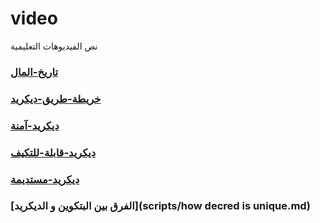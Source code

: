 # video
نص الفيديوهات التعليمية
### [تاريخ-المال](history-of-money-ar.md)
### [خريطة-طريق-ديكريد](scripts/decred-roadmap-ar.md)
### [ديكريد-آمنة](scripts/decred-secure.md)
### [ديكريد-قابلة-للتكيف](scripts/decred-adaptable.md)
### [ديكريد-مستديمة](scripts/decred-sustainable.md)
### [الفرق بين البتكوين و الديكريد](scripts/how decred is unique.md)
